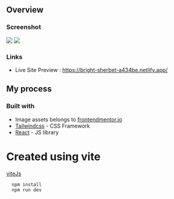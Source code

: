 ## Overview

### Screenshot

![](./screenshots/mobileView.png.png)
![](./screenshots/desktopView.png.png)

### Links

- Live Site Preview : https://bright-sherbet-a434be.netlify.app/

## My process

### Built with

- Image assets belongs to [frontendmentor.io](https://www.frontendmentor.io/challenges/interactive-rating-component-koxpeBUmI)
- [Tailwindcss](https://tailwindcss.com/) - CSS Framework
- [React](https://reactjs.org/) - JS library

# Created using vite

[viteJs](https://vitejs.dev/)

```
  npm install
  npm run dev
```
